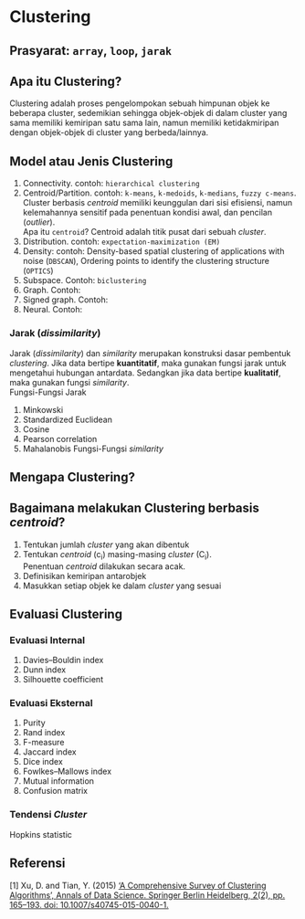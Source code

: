 # Clustering
## Prasyarat: `array`, `loop`, `jarak`
## Apa itu Clustering?
Clustering adalah proses pengelompokan sebuah himpunan objek ke beberapa cluster, sedemikian sehingga objek-objek di dalam cluster yang sama memiliki kemiripan satu sama lain, namun memiliki ketidakmiripan dengan objek-objek di cluster yang berbeda/lainnya. <br>

## Model atau Jenis Clustering
1. Connectivity. contoh: `hierarchical clustering`
2. Centroid/Partition. contoh: `k-means`, `k-medoids`, `k-medians`, `fuzzy c-means`.<br>
   Cluster berbasis _centroid_ memiliki keunggulan dari sisi efisiensi, namun kelemahannya sensitif pada penentuan kondisi awal, dan pencilan (_outlier_).<br>
   Apa itu `centroid`? Centroid adalah titik pusat dari sebuah _cluster_.
3. Distribution. contoh: `expectation-maximization (EM)`
4. Density: contoh: Density-based spatial clustering of applications with noise (`DBSCAN`), Ordering points to identify the clustering structure (`OPTICS`)
5. Subspace. Contoh: `biclustering`
6. Graph. Contoh:
7. Signed graph. Contoh:
8. Neural. Contoh: 

### Jarak (_dissimilarity_)
Jarak (_dissimilarity_) dan _similarity_ merupakan konstruksi dasar pembentuk _clustering_. Jika data bertipe **kuantitatif**, maka gunakan fungsi jarak untuk mengetahui hubungan antardata. Sedangkan jika data bertipe **kualitatif**, maka gunakan fungsi _similarity_.<br>
Fungsi-Fungsi Jarak <br>
1. Minkowski
2. Standardized Euclidean
3. Cosine
4. Pearson correlation
5. Mahalanobis
Fungsi-Fungsi _similarity_<br>

## Mengapa Clustering?
## Bagaimana melakukan Clustering berbasis _centroid_?
1. Tentukan jumlah _cluster_ yang akan dibentuk
2. Tentukan _centroid_ (c<sub>i</sub>) masing-masing _cluster_ (C<sub>i</sub>). <br> Penentuan _centroid_ dilakukan secara acak.
3. Definisikan kemiripan antarobjek
4. Masukkan setiap objek ke dalam _cluster_ yang sesuai 

## Evaluasi Clustering
### Evaluasi Internal
1. Davies–Bouldin index
2. Dunn index
3. Silhouette coefficient
### Evaluasi Eksternal
1. Purity
2. Rand index
3. F-measure
4. Jaccard index
5. Dice index
6. Fowlkes–Mallows index
7. Mutual information
8. Confusion matrix
### Tendensi _Cluster_
Hopkins statistic

## Referensi
[1] Xu, D. and Tian, Y. (2015) [‘A Comprehensive Survey of Clustering Algorithms’, Annals of Data Science. Springer Berlin Heidelberg, 2(2), pp. 165–193. doi: 10.1007/s40745-015-0040-1.](https://link.springer.com/article/10.1007/s40745-015-0040-1)
